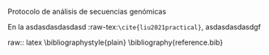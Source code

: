 Protocolo de análisis de secuencias genómicas 

En la asdasdasdasdasd :raw-tex:`\cite{liu2021practical}`, asdasdasdasdgf






raw:: latex
 \bibliographystyle{plain}
 \bibliography{reference.bib}

